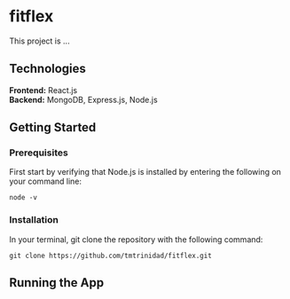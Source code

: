 # fitflex
This project is ... 

## Technologies 
**Frontend:** React.js <br>
**Backend:** MongoDB, Express.js, Node.js

## Getting Started

### Prerequisites 
First start by verifying that Node.js is installed by entering the following on your command line: 
```
node -v
```
### Installation 
In your terminal, git clone the repository with the following command:
```
git clone https://github.com/tmtrinidad/fitflex.git
```

## Running the App 
